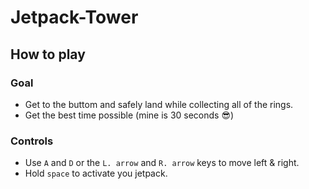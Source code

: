 # Jetpack-Tower

## How to play

### Goal
- Get to the buttom and safely land while collecting all of the rings.
- Get the best time possible (mine is 30 seconds 😎)

### Controls
- Use `A` and `D` or the `L. arrow` and `R. arrow` keys to move left & right.
- Hold `space` to activate you jetpack.

